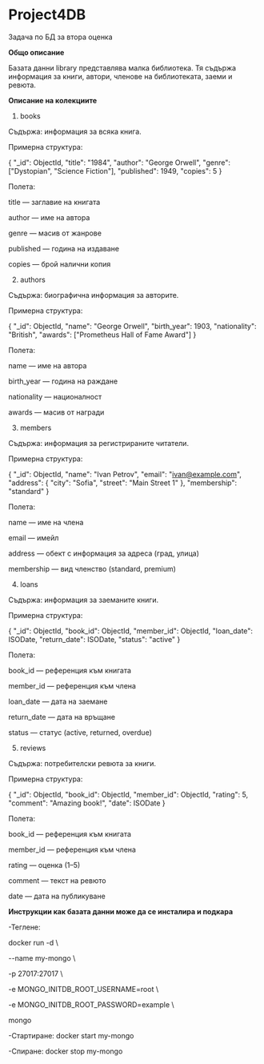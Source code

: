 # Project4DB
Задача по БД за втора оценка


**Общо описание**

Базата данни library представлява малка библиотека. Тя съдържа информация за книги, автори, членове на библиотеката, заеми и ревюта. 


**Описание на колекциите**

1. books
   
Съдържа: информация за всяка книга.

Примерна структура:

{
  "_id": ObjectId,
  "title": "1984",
  "author": "George Orwell",
  "genre": ["Dystopian", "Science Fiction"],
  "published": 1949,
  "copies": 5
}

Полета:

title — заглавие на книгата

author — име на автора

genre — масив от жанрове

published — година на издаване

copies — брой налични копия


2. authors
   
Съдържа: биографична информация за авторите.

Примерна структура:

{
  "_id": ObjectId,
  "name": "George Orwell",
  "birth_year": 1903,
  "nationality": "British",
  "awards": ["Prometheus Hall of Fame Award"]
}

Полета:

name — име на автора

birth_year — година на раждане

nationality — националност

awards — масив от награди


3. members
   
Съдържа: информация за регистрираните читатели.

Примерна структура:

{
  "_id": ObjectId,
  "name": "Ivan Petrov",
  "email": "ivan@example.com",
  "address": {
    "city": "Sofia",
    "street": "Main Street 1"
  },
  "membership": "standard"
}

Полета:

name — име на члена

email — имейл

address — обект с информация за адреса (град, улица)

membership — вид членство (standard, premium)


4. loans
   
Съдържа: информация за заеманите книги.

Примерна структура:

{
  "_id": ObjectId,
  "book_id": ObjectId,
  "member_id": ObjectId,
  "loan_date": ISODate,
  "return_date": ISODate,
  "status": "active"
}

Полета:

book_id — референция към книгата

member_id — референция към члена

loan_date — дата на заемане

return_date — дата на връщане

status — статус (active, returned, overdue)


5. reviews
   
Съдържа: потребителски ревюта за книги.

Примерна структура:

{
  "_id": ObjectId,
  "book_id": ObjectId,
  "member_id": ObjectId,
  "rating": 5,
  "comment": "Amazing book!",
  "date": ISODate
}

Полета:

book_id — референция към книгата

member_id — референция към члена

rating — оценка (1–5)

comment — текст на ревюто

date — дата на публикуване


**Инструкции как базата данни може да се инсталира и подкара**


-Теглене:

docker run -d \

  --name my-mongo \
  
  -p 27017:27017 \
  
  -e MONGO_INITDB_ROOT_USERNAME=root \
  
  -e MONGO_INITDB_ROOT_PASSWORD=example \
  
  mongo


-Стартиране: docker start my-mongo

-Спиране: docker stop my-mongo

  

